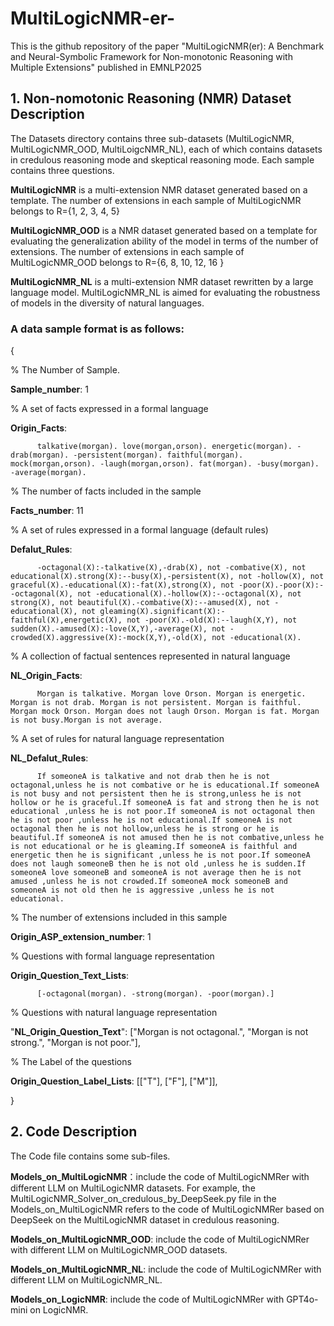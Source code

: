 # MultiLogicNMR-er-
This is the github repository of the paper "MultiLogicNMR(er): A Benchmark and Neural-Symbolic Framework for Non-monotonic Reasoning with Multiple Extensions" published in EMNLP2025

## 1. Non-nomotonic Reasoning (NMR) Dataset Description

The Datasets directory contains three sub-datasets (MultiLogicNMR, MultiLogicNMR_OOD, MultiLoigcNMR_NL), each of which contains datasets in credulous reasoning mode and skeptical reasoning mode. Each sample contains three questions. 

**MultiLogicNMR** is a multi-extension NMR dataset generated based on a template. The number of extensions in each sample of MultiLogicNMR belongs to R={1, 2, 3, 4, 5}

**MultiLogicNMR_OOD** is a NMR dataset generated based on a template for evaluating the generalization ability of the model in terms of the number of extensions. The number of extensions in each sample of MultiLogicNMR_OOD belongs to R={6, 8, 10, 12, 16 } 

**MultiLogicNMR_NL** is a multi-extension NMR dataset rewritten by a large language model. MultiLogicNMR_NL is aimed for evaluating the robustness of models in the diversity of natural languages.

### A data sample format is as follows:

{

% The Number of Sample.

**Sample_number**: 1 

% A set of facts expressed in a formal language

**Origin_Facts**: 

          talkative(morgan). love(morgan,orson). energetic(morgan). -drab(morgan). -persistent(morgan). faithful(morgan). mock(morgan,orson). -laugh(morgan,orson). fat(morgan). -busy(morgan). -average(morgan). 

% The number of facts included in the sample

**Facts_number**: 11

% A set of rules expressed in a formal language (default rules)

**Defalut_Rules**: 

          -octagonal(X):-talkative(X),-drab(X), not -combative(X), not educational(X).strong(X):--busy(X),-persistent(X), not -hollow(X), not graceful(X).-educational(X):-fat(X),strong(X), not -poor(X).-poor(X):--octagonal(X), not -educational(X).-hollow(X):--octagonal(X), not strong(X), not beautiful(X).-combative(X):--amused(X), not -educational(X), not gleaming(X).significant(X):-faithful(X),energetic(X), not -poor(X).-old(X):--laugh(X,Y), not sudden(X).-amused(X):-love(X,Y),-average(X), not -crowded(X).aggressive(X):-mock(X,Y),-old(X), not -educational(X).

% A collection of factual sentences represented in natural language

**NL_Origin_Facts**: 

          Morgan is talkative. Morgan love Orson. Morgan is energetic. Morgan is not drab. Morgan is not persistent. Morgan is faithful. Morgan mock Orson. Morgan does not laugh Orson. Morgan is fat. Morgan is not busy.Morgan is not average.

% A set of rules for natural language representation

**NL_Defalut_Rules**: 

          If someoneA is talkative and not drab then he is not octagonal,unless he is not combative or he is educational.If someoneA is not busy and not persistent then he is strong,unless he is not hollow or he is graceful.If someoneA is fat and strong then he is not educational ,unless he is not poor.If someoneA is not octagonal then he is not poor ,unless he is not educational.If someoneA is not octagonal then he is not hollow,unless he is strong or he is beautiful.If someoneA is not amused then he is not combative,unless he is not educational or he is gleaming.If someoneA is faithful and energetic then he is significant ,unless he is not poor.If someoneA does not laugh someoneB then he is not old ,unless he is sudden.If someoneA love someoneB and someoneA is not average then he is not amused ,unless he is not crowded.If someoneA mock someoneB and someoneA is not old then he is aggressive ,unless he is not educational. 

% The number of extensions included in this sample

**Origin_ASP_extension_number**: 1 

% Questions with formal language representation

**Origin_Question_Text_Lists**:

          [-octagonal(morgan). -strong(morgan). -poor(morgan).] 

% Questions with natural language representation

"**NL_Origin_Question_Text**": ["Morgan is not octagonal.", "Morgan is not strong.", "Morgan is not poor."], 

% The Label of the questions

**Origin_Question_Label_Lists**: [["T"], ["F"], ["M"]], 

}

## 2. Code Description

The Code file contains some sub-files. 

**Models_on_MultiLogicNMR**：include the code of MultiLogicNMRer with different LLM on MultiLogicNMR datasets. For example, the MultiLogicNMR_Solver_on_credulous_by_DeepSeek.py file in the Models_on_MultiLogicNMR refers to the code of MultiLogicNMRer based on DeepSeek on the MultiLogicNMR dataset in credulous reasoning.

**Models_on_MultiLogicNMR_OOD**: include the code of MultiLogicNMRer with different LLM on MultiLogicNMR_OOD datasets.

**Models_on_MultiLogicNMR_NL**: include the code of MultiLogicNMRer with different LLM on MultiLogicNMR_NL.

**Models_on_LogicNMR**: include the code of MultiLogicNMRer with GPT4o-mini on LogicNMR.
